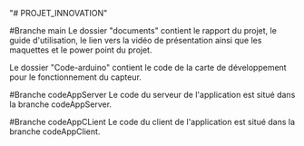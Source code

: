 "# PROJET_INNOVATION" 

#Branche main
Le dossier "documents" contient le rapport du projet, le guide d'utilisation, le lien vers la vidéo de présentation ainsi que les maquettes et le power point du projet.

Le dossier "Code-arduino" contient le code de la carte de développement pour le fonctionnement du capteur.

#Branche codeAppServer
Le code du serveur de l'application est situé dans la branche codeAppServer.

#Branche codeAppCLient
Le code du client de l'application est situé dans la branche codeAppClient.
